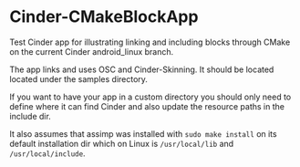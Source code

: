 Cinder-CMakeBlockApp
=====================

Test Cinder app for illustrating linking and including blocks through CMake on the current Cinder android_linux branch.

The app links and uses OSC and Cinder-Skinning. It should be located located under the samples directory.

If you want to have your app in a custom directory you should only need to define where it can find Cinder and also update the resource paths in the include dir.

It also assumes that assimp was installed with `sudo make install` on its default installation dir which on Linux is `/usr/local/lib` and `/usr/local/include`.
